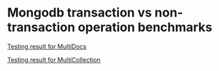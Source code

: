 # Mongodb transaction vs non-transaction operation benchmarks

[Testing result for MultiDocs](BenchmarkDotNet.Artifacts/results/mongodbtran.MultiDocs-report-github.md)

[Testing result for MultiCollection](BenchmarkDotNet.Artifacts/results/mongodbtran.MultiCollections-report-github.md)
